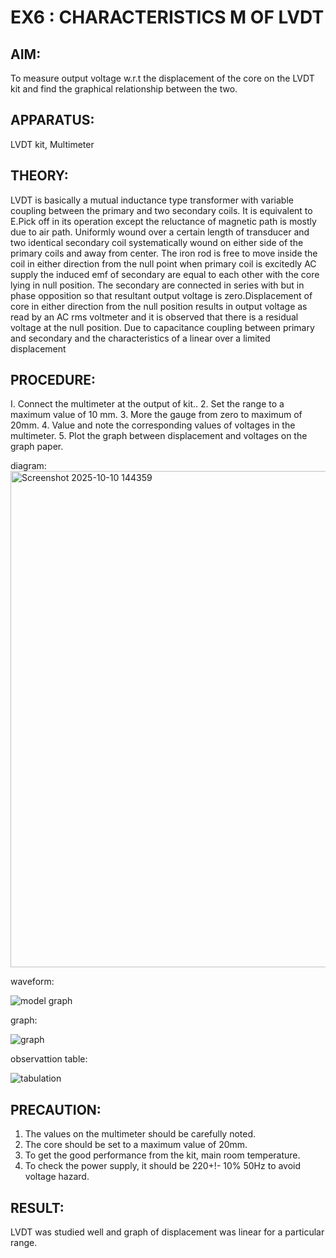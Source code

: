 # EX6 : CHARACTERISTICS M OF LVDT
## AIM:
To measure output voltage w.r.t the displacement of the core on the LVDT kit and
find the graphical relationship between the two.

## APPARATUS:

LVDT kit, Multimeter

## THEORY: 
LVDT is basically a mutual inductance type transformer with variable coupling between the primary and two secondary coils. It is equivalent to E.Pick off in its operation except the reluctance of magnetic path is mostly due to air path. Uniformly wound over a certain length of transducer and two identical secondary coil systematically wound on either side of the primary coils and away from center. The iron rod is free to move inside the coil in either direction from the null point when primary coil is excitedly AC supply the induced emf of secondary are equal to each other with the core lying in null position. The secondary are connected in series with but in phase opposition so that resultant output voltage is zero.Displacement of core in either direction from the null position results in output voltage as read by an AC rms voltmeter and it is observed that there is a residual voltage at the null position. Due to capacitance coupling between primary and secondary and the characteristics of a linear over a limited  displacement

## PROCEDURE:
I. Connect the multimeter at the output of kit..
2. Set the range to a maximum value of 10 mm.
3. More the gauge from zero to maximum of 20mm.
4. Value and note the corresponding values of voltages in the multimeter.
5. Plot the graph between displacement and voltages on the graph paper.

diagram:
<img width="1358" height="794" alt="Screenshot 2025-10-10 144359" src="https://github.com/user-attachments/assets/27430e3b-6a59-4899-9c03-949d0068430e" />


waveform:

![model graph](https://github.com/user-attachments/assets/53ecbb9b-e3b8-473e-9288-7872c4c7ee14)

graph:

![graph](https://github.com/user-attachments/assets/c24c6a22-2abd-4cfb-8dee-53ca62dc00db)

observattion table:

![tabulation](https://github.com/user-attachments/assets/ac1a8d63-4c30-46f2-942c-a2476e570aae)



## PRECAUTION:
1. The values on the multimeter should be carefully noted.
2. The core should be set to a maximum value of 20mm.
3. To get the good performance from the kit, main room temperature.
4. To check the power supply, it should be 220+!- 10% 50Hz to avoid voltage hazard.

## RESULT:
LVDT was studied well and graph of displacement was linear for a particular range.

